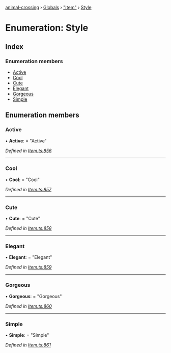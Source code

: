 [animal-crossing](../README.md) › [Globals](../globals.md) › ["Item"](../modules/_item_.md) › [Style](_item_.style.md)

# Enumeration: Style

## Index

### Enumeration members

* [Active](_item_.style.md#active)
* [Cool](_item_.style.md#cool)
* [Cute](_item_.style.md#cute)
* [Elegant](_item_.style.md#elegant)
* [Gorgeous](_item_.style.md#gorgeous)
* [Simple](_item_.style.md#simple)

## Enumeration members

###  Active

• **Active**: = "Active"

*Defined in [Item.ts:856](https://github.com/Norviah/animal-crossing/blob/fc7c924/module/types/Item.ts#L856)*

___

###  Cool

• **Cool**: = "Cool"

*Defined in [Item.ts:857](https://github.com/Norviah/animal-crossing/blob/fc7c924/module/types/Item.ts#L857)*

___

###  Cute

• **Cute**: = "Cute"

*Defined in [Item.ts:858](https://github.com/Norviah/animal-crossing/blob/fc7c924/module/types/Item.ts#L858)*

___

###  Elegant

• **Elegant**: = "Elegant"

*Defined in [Item.ts:859](https://github.com/Norviah/animal-crossing/blob/fc7c924/module/types/Item.ts#L859)*

___

###  Gorgeous

• **Gorgeous**: = "Gorgeous"

*Defined in [Item.ts:860](https://github.com/Norviah/animal-crossing/blob/fc7c924/module/types/Item.ts#L860)*

___

###  Simple

• **Simple**: = "Simple"

*Defined in [Item.ts:861](https://github.com/Norviah/animal-crossing/blob/fc7c924/module/types/Item.ts#L861)*
